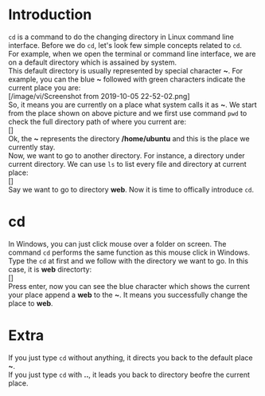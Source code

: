 # Introduction  
`cd` is a command to do the changing directory in Linux command line interface. 
Before we do `cd`, let's look few simple concepts related to `cd`.    
For example, when we open the terminal or command line interface, we are on a default directory which is assained by system.  
This default directory is usually represented by special character **~**. For example, you can the blue **~** followed with green characters indicate the current place you are:  
[/image/vi/Screenshot from 2019-10-05 22-52-02.png]  
So, it means you are currently on a place what system calls it as **~**.
We start from the place shown on above picture and we first use command `pwd` to check the full directory path of where you current are:  
[]  
Ok, the **~** represents the directory **/home/ubuntu** and this is the place we currently stay.  
Now, we want to go to another directory. For instance, a directory under current directory. We can use `ls` to list every file and directory at current place:  
[]  
Say we want to go to directory **web**. Now it is time to offically introduce `cd`.  
# cd  
In Windows, you can just click mouse over a folder on screen. The command `cd` performs the same function as this mouse click in Windows.  
Type the `cd` at first and we follow with the directory we want to go. In this case, it is **web** directorty:  
[]  
Press enter, now you can see the blue character which shows the current your place append a **web** to the **~**. It means you successfully change the place to **web**.  
# Extra  
If you just type `cd` without anything, it directs you back to the default place **~**.  
If you just type `cd` with **..**, it leads you back to directory beofre the current place.  
